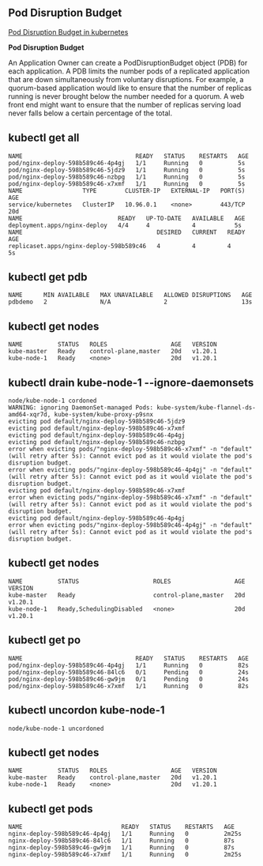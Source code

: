 ## Pod Disruption Budget
[Pod Disruption Budget in kubernetes](https://www.youtube.com/watch?v=vqDDwPpe2Po)

**Pod Disruption Budget**

An Application Owner can create a PodDisruptionBudget object (PDB) for each application. A PDB limits the number pods of a replicated application that are down simultaneously from voluntary disruptions. For example, a quorum-based application would like to ensure that the number of replicas running is never brought below the number needed for a quorum. A web front end might want to ensure that the number of replicas serving load never falls below a certain percentage of the total.

## kubectl get all
```
NAME                                READY   STATUS    RESTARTS   AGE
pod/nginx-deploy-598b589c46-4p4gj   1/1     Running   0          5s
pod/nginx-deploy-598b589c46-5jdz9   1/1     Running   0          5s
pod/nginx-deploy-598b589c46-nzbpg   1/1     Running   0          5s
pod/nginx-deploy-598b589c46-x7xmf   1/1     Running   0          5s
NAME                 TYPE        CLUSTER-IP   EXTERNAL-IP   PORT(S)   AGE
service/kubernetes   ClusterIP   10.96.0.1    <none>        443/TCP   20d
NAME                           READY   UP-TO-DATE   AVAILABLE   AGE
deployment.apps/nginx-deploy   4/4     4            4           5s
NAME                                      DESIRED   CURRENT   READY   AGE
replicaset.apps/nginx-deploy-598b589c46   4         4         4       5s
```
## kubectl get pdb
```
NAME      MIN AVAILABLE   MAX UNAVAILABLE   ALLOWED DISRUPTIONS   AGE
pdbdemo   2               N/A               2                     13s
```
## kubectl get nodes 
```
NAME          STATUS   ROLES                  AGE   VERSION
kube-master   Ready    control-plane,master   20d   v1.20.1
kube-node-1   Ready    <none>                 20d   v1.20.1
```
## kubectl drain kube-node-1 --ignore-daemonsets
```
node/kube-node-1 cordoned
WARNING: ignoring DaemonSet-managed Pods: kube-system/kube-flannel-ds-amd64-xqr7d, kube-system/kube-proxy-p9snx
evicting pod default/nginx-deploy-598b589c46-5jdz9
evicting pod default/nginx-deploy-598b589c46-x7xmf
evicting pod default/nginx-deploy-598b589c46-4p4gj
evicting pod default/nginx-deploy-598b589c46-nzbpg
error when evicting pods/"nginx-deploy-598b589c46-x7xmf" -n "default" (will retry after 5s): Cannot evict pod as it would violate the pod's disruption budget.
error when evicting pods/"nginx-deploy-598b589c46-4p4gj" -n "default" (will retry after 5s): Cannot evict pod as it would violate the pod's disruption budget.
evicting pod default/nginx-deploy-598b589c46-x7xmf
error when evicting pods/"nginx-deploy-598b589c46-x7xmf" -n "default" (will retry after 5s): Cannot evict pod as it would violate the pod's disruption budget.
evicting pod default/nginx-deploy-598b589c46-4p4gj
error when evicting pods/"nginx-deploy-598b589c46-4p4gj" -n "default" (will retry after 5s): Cannot evict pod as it would violate the pod's disruption budget.
```
## kubectl get nodes
```
NAME          STATUS                     ROLES                  AGE   VERSION
kube-master   Ready                      control-plane,master   20d   v1.20.1
kube-node-1   Ready,SchedulingDisabled   <none>                 20d   v1.20.1
```
## kubectl get po
```
NAME                                READY   STATUS    RESTARTS   AGE
pod/nginx-deploy-598b589c46-4p4gj   1/1     Running   0          82s
pod/nginx-deploy-598b589c46-84lc6   0/1     Pending   0          24s
pod/nginx-deploy-598b589c46-gw9jm   0/1     Pending   0          24s
pod/nginx-deploy-598b589c46-x7xmf   1/1     Running   0          82s
```
## kubectl uncordon kube-node-1
```
node/kube-node-1 uncordoned
```
## kubectl get nodes
```
NAME          STATUS   ROLES                  AGE   VERSION
kube-master   Ready    control-plane,master   20d   v1.20.1
kube-node-1   Ready    <none>                 20d   v1.20.1
```
## kubectl get pods 
```
NAME                            READY   STATUS    RESTARTS   AGE
nginx-deploy-598b589c46-4p4gj   1/1     Running   0          2m25s
nginx-deploy-598b589c46-84lc6   1/1     Running   0          87s
nginx-deploy-598b589c46-gw9jm   1/1     Running   0          87s
nginx-deploy-598b589c46-x7xmf   1/1     Running   0          2m25s
```
